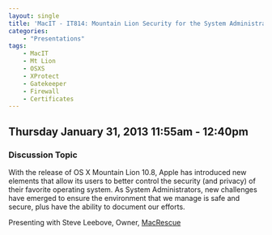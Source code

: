 ```yaml
---
layout: single
title: 'MacIT - IT814: Mountain Lion Security for the System Administrator'
categories:
    - "Presentations"
tags:
    - MacIT
    - Mt Lion
    - OSXS
    - XProtect
    - Gatekeeper
    - Firewall
    - Certificates
---
```

Thursday January 31, 2013 11:55am - 12:40pm
---

### Discussion Topic
With the release of OS X Mountain Lion 10.8, Apple has introduced new elements that allow its users to better control the security (and privacy) of their favorite operating system. As System Administrators, new challenges have emerged to ensure the environment that we manage is safe and secure, plus have the ability to document our efforts.

Presenting with Steve Leebove, Owner, [MacRescue][macrescue]

[macrescue]: http://www.macrescue.com
